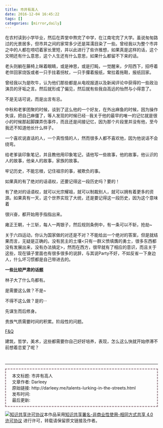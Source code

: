 ```yaml
---
title: 市井有高人
date: 2016-12-04 16:45:22
tags: []
categories: [mirror,daily]
---
```


在农村读到小学毕业，然后在弄堂中熬完了中学，在江南宅完了大学。虽说匆匆路过的光景居多，但市井之间的家常多少还是耳濡目染了一些。曾经我以为整个市井之中的人都在唠叨着家长里短，并以此进行了些许推想，如果真是这样的话，这个文明还有什么意思，这个人生还有什么意思，如果什么都留不下来的话。



老头则躺在藤椅上眯着眼睛，或是神思，或是打盹，一觉醒来，夕阳西下，招呼着老伴回家烧饭或者一只手拄着拐杖，一只手攥着报纸，耷拉着拖鞋，报纸回家。



曾经我以为是吹牛，认为他们那些都是从电视报道以及新闻评论中获得的一些政治演员的牙垢之言。然后就形成了偏见，然后就有些我自高远的怡然与小得意了。

不是无话可说，而是出言有忌。



中秋和老爹团聚的时候，谈到了这么他的一个好友，在外出麻鱼的时候，因为操作失误，把自己麻僵了，等人发现的时候已经···我关于他的最早的唯一的记忆就是很小的时候那起脚踝弄伤事件，而且还是间接记忆，因为那个片段里并没有他，至今我还不知道他长什么样子。



一个喜欢说直话的人，一个真性情的人，然而很多人都不喜欢他，因为他说话不会绕弯。



给老爹装印象笔记，并且教他用印象笔记，请他写一些故事，他的故事，他认识的人的故事，他亲人的故事，家族的故事。



牢记历史，不能忘根，记住祖宗的事，被欺负的事。

如果真的有了绝对的话语权，还要记得这一段历史吗？要的！



有了绝对的话语权，就可以光宗耀祖，就可以制裁别人，就可以拥有着更多的资源。如果真有一天，这个世界实现了大统，还是要记得这一段历史，因为这个意味着



很兴奋，都开始用手指指出来。



雍正王朝，十三斩，每人一两银子，然后规则条例中，有一条可以不斩，抢劫~



关于六四运动，你认为国家做的对还是不对？不能给出一个绝对的答案，但是就结果而言，无疑是正确的。没有民主的土壤<只有一群义愤填膺的勇士，很多东西都没有发展出来，没有办法搞定>，然而在西方，很早就有了相应的意识，而且关于这些，现在镇子里面也有很多很多的说辞，与其说Party不好，不如反省一下身边人，什么坏习惯都是自己带进去的。





**一些比较严肃的话题**

林子大了什么鸟都有。

是需要这么做？不是~

不得不这么做？是的···

先谋生而后修身。



贵族气质需要时间的积累。阶段性的问题。





[F&Q](/Blog_Hexo/F&Q.md)





<!-- more -->

建筑，哲学，美术，这些都需要你自己好好培养，表现，怎么这么快就开始停滞不前想着恋爱了呢？




<br />

---
<div style="border:3px dashed #A28B93;width:100%:height:100%;padding:10px;padding-left:20px;">
    本文标题:  市井有高人<br />
    文章作者:  Darleey<br />
    原始链接:  http://darleey.me/talents-lurking-in-the-streets.html<br />
    发布时间:  <br />
    最后更新:  
</div>

[![知识共享许可协议](http://og4ax7q57.bkt.clouddn.com/by-nc-sa.4.0.88x31.png)](https://creativecommons.org/licenses/by-nc-sa/4.0/)本作品采用[知识共享署名-非商业性使用-相同方式共享 4.0 许可协议](https://creativecommons.org/licenses/by-nc-sa/4.0/) 进行许可，转载请保留原文链接及作者。